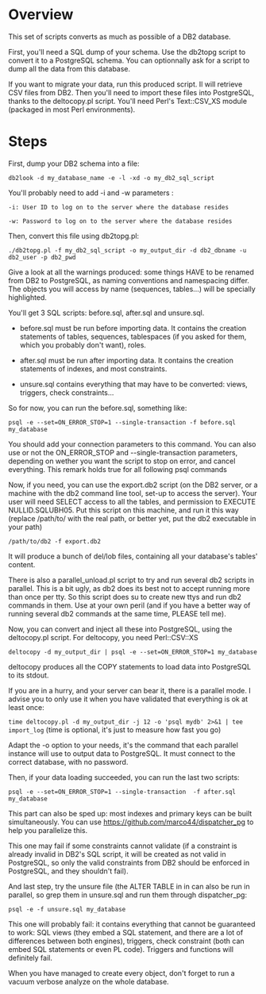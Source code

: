 Overview
========================

This set of scripts converts as much as possible of a DB2 database.

First, you'll need a SQL dump of your schema. Use the db2topg script to convert it to a PostgreSQL schema.
You can optionnally ask for a script to dump all the data from this database.

If you want to migrate your data, run this produced script. Il will retrieve CSV files from DB2. Then you'll need 
to import these files into PostgreSQL, thanks to the deltocopy.pl script. You'll need Perl's Text::CSV_XS module
(packaged in most Perl environments).


Steps
========================

First, dump your DB2 schema into a file:

``db2look -d my_database_name -e -l -xd -o my_db2_sql_script``

You'll probably need to add -i and -w parameters :

``-i: User ID to log on to the server where the database resides``

``-w: Password to log on to the server where the database resides``

Then, convert this file using db2topg.pl:

``./db2topg.pl -f my_db2_sql_script -o my_output_dir -d db2_dbname -u db2_user -p db2_pwd``

Give a look at all the warnings produced: some things HAVE to be renamed from DB2 to PostgreSQL, as naming conventions and namespacing differ. The objects you will access by name (sequences, tables…) will be specially highlighted.

You'll get 3 SQL scripts: before.sql, after.sql and unsure.sql.

  * before.sql must be run before importing data. It contains the creation statements of tables, sequences, tablespaces (if you asked for them, which you probably don't want), roles.

  * after.sql must be run after importing data. It contains the creation statements of indexes, and most constraints.

  * unsure.sql contains everything that may have to be converted: views, triggers, check constraints…

So for now, you can run the before.sql, something like:

``psql -e --set=ON_ERROR_STOP=1 --single-transaction -f before.sql my_database``

You should add your connection parameters to this command. You can also use or not the ON_ERROR_STOP and --single-transaction parameters, depending on wether you want the script to stop on error, and cancel everything. This remark holds true for all following psql commands

Now, if you need, you can use the export.db2 script (on the DB2 server, or a machine with the db2 command line tool, set-up to access the server). Your user will need SELECT access to all the tables, and permission to EXECUTE NULLID.SQLUBH05. Put this script on this machine, and run it this way (replace /path/to/ with the real path, or better yet, put the db2 executable in your path)

``/path/to/db2 -f export.db2``

It will produce a bunch of del/lob files, containing all your database's tables' content.

There is also a parallel_unload.pl script to try and run several db2 scripts in parallel. This is a bit ugly, as db2 does its best not to accept running more than once per tty. So this script does su to create new ttys and run db2 commands in them. Use at your own peril (and if you have a better way of running several db2 commands at the same time, PLEASE tell me).

Now, you can convert and inject all these into PostgreSQL, using the deltocopy.pl script. For deltocopy, you need Perl::CSV::XS

``deltocopy -d my_output_dir | psql -e --set=ON_ERROR_STOP=1 my_database``

deltocopy produces all the COPY statements to load data into PostgreSQL to its stdout.

If you are in a hurry, and your server can bear it, there is a parallel mode. I advise you to only use it when you have validated that everything is ok at least once:

``time deltocopy.pl -d my_output_dir -j 12 -o 'psql mydb' 2>&1 | tee import_log`` (time is optional, it's just to measure how fast you go)

Adapt the -o option to your needs, it's the command that each parallel instance will use to output data to PostgreSQL. It must connect to the correct database, with no password.



Then, if your data loading succeeded, you can run the last two scripts:

``psql -e --set=ON_ERROR_STOP=1 --single-transaction  -f after.sql my_database``

This part can also be sped up: most indexes and primary keys can be built simultaneously. You can use https://github.com/marco44/dispatcher_pg to help you parallelize this.

This one may fail if some constraints cannot validate (if a constraint is already invalid in DB2's SQL script, it will be created as not valid in PostgreSQL, so only the valid constraints from DB2 should be enforced in PostgreSQL, and they shouldn't fail).

And last step, try the unsure file (the ALTER TABLE in in can also be run in parallel, so grep them in unsure.sql and run them through dispatcher_pg:

``psql -e -f unsure.sql my_database``

This one will probably fail: it contains everything that cannot be guaranteed to work: SQL views (they embed a SQL statement, and there are a lot of differences between both engines), triggers, check constraint (both can embed SQL statements or even PL code). Triggers and functions will definitely fail.

When you have managed to create every object, don't forget to run a vacuum verbose analyze on the whole database.
